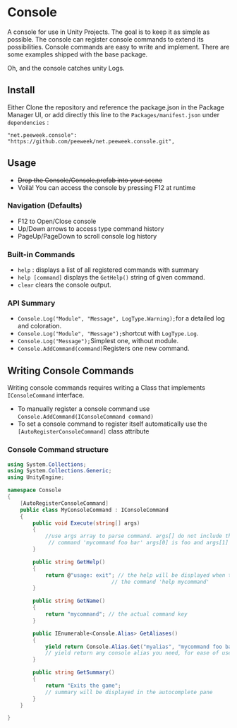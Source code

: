 # Console

A console for use in Unity Projects. The goal is to keep it as simple as possible. The console can register console commands to extend its possibilities. Console commands are easy to write and implement. There are some examples shipped with the base package.

Oh, and the console catches unity Logs.

## Install

Either Clone the repository and reference the package.json in the Package Manager UI, or add directly this line to the `Packages/manifest.json` under `dependencies` : 

`"net.peeweek.console": "https://github.com/peeweek/net.peeweek.console.git",`

## Usage

* ~~Drop the Console/Console.prefab into your scene~~
* Voilà! You can access the console by pressing F12 at runtime

### Navigation (Defaults)

* F12 to Open/Close console
* Up/Down arrows to access type command history
* PageUp/PageDown to scroll console log history

### Built-in Commands

* `help` : displays a list of all registered commands with summary
* `help [command]` displays the `GetHelp()` string of given command.
* `clear` clears the console output.

### API Summary

* `Console.Log("Module", "Message", LogType.Warning);`for a detailed log and coloration.
* `Console.Log("Module", "Message");`shortcut with `LogType.Log`.
* `Console.Log("Message");`Simplest one, without module.
* `Console.AddCommand(command)`Registers one new command.

## Writing Console Commands

Writing console commands requires writing a Class that implements `IConsoleCommand` interface.

* To manually register a console command use `Console.AddCommand(IConsoleCommand command)`
* To set a console command to register itself automatically use the `    [AutoRegisterConsoleCommand]` class attribute

### Console Command structure

```c#
using System.Collections;
using System.Collections.Generic;
using UnityEngine;

namespace Console
{
    [AutoRegisterConsoleCommand]
    public class MyConsoleCommand : IConsoleCommand
    {
        public void Execute(string[] args)
        {
			//use args array to parse command. args[] do not include the base command so in
             // command 'mycommand foo bar' args[0] is foo and args[1] is bar
        }

        public string GetHelp()
        {
            return @"usage: exit"; // the help will be displayed when typing 
            					 // the command 'help mycommand'
        }

        public string GetName()
        {
            return "mycommand"; // the actual command key
        }

        public IEnumerable<Console.Alias> GetAliases()
        {
            yield return Console.Alias.Get("myalias", "mycommand foo bar");
            // yield return any console alias you need, for ease of use purposes
        }

        public string GetSummary()
        {
            return "Exits the game";
            // summary will be displayed in the autocomplete pane
        }
    }

}

```

